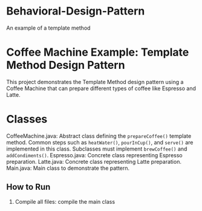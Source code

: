 # Behavioral-Design-Pattern
An example of a template method
# Coffee Machine Example: Template Method Design Pattern

This project demonstrates the Template Method design pattern using a Coffee Machine that can prepare different types of coffee like Espresso and Latte.

# Classes
CoffeeMachine.java: Abstract class defining the `prepareCoffee()` template method. Common steps such as `heatWater()`, `pourInCup()`, and `serve()` are implemented in this class. Subclasses must implement `brewCoffee()` and `addCondiments()`.
Espresso.java: Concrete class representing Espresso preparation.
Latte.java: Concrete class representing Latte preparation.
Main.java: Main class to demonstrate the pattern.

## How to Run

1. Compile all files:
   compile the main class
